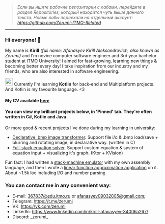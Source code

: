 > *Если вы ищите рабочие репозитории с лабами, перейдите в раздел Repositories, который находится чуть выше данного текста.*
> *Новые лабы переехали на отдельный аккаунт: https://github.com/Zerumi-ITMO-Related*

---

### Hi everyone! 👋

My name is **Kirill** *(full name: Afanasyev Kirill Aleksandrovich, also known as Zerumi)* and I'm novice computer software engineer and 3rd year bachelor student at ITMO University! I aimed for fast-growing, learning new things & becoming better every day! I take inspiration from our industry and my friends, who are also interested in software engineering.

[<img src="https://github.com/user-attachments/assets/d08bcd18-84d2-45a1-a233-26541e14619b" width="25"/>](
https://github.com/user-attachments/assets/d08bcd18-84d2-45a1-a233-26541e14619b)
Currently I'm learning **Kotlin** for back-end and Multiplatform projects. And Kotlin is my favourite language. <3

#### My CV available [here](https://drive.google.com/file/d/1degSML_94JEjwtuFsQABgePErMZo0uBy/view?usp=sharing)

#### You can view my brilliant projects below, in 'Pinned' tab. They're often written in C#, Kotlin and Java.

Or more good & recent projects I've done during my learning in university:
- [Declarative .bmp image transformer](https://github.com/Zerumi-ITMO-Related/programming-languages/tree/master/c/ch13_10/solution/src). Support file i/o & .bmp load/save + blurring and rotating image, in declarative way. (written in C)
- [Full-stack equation solver](https://github.com/Zerumi/cmath2_070923_1/tree/master). Support custom equation & system of equation input + visualizing it's graph. (Ktor + KVision)

Fun fact: I had written a [stack-machine emulator](https://github.com/Zerumi/csa3-140324-asm-stack) with my own assembly language, and then I wrote a [linear function approximation application](https://github.com/Zerumi-ITMO-Related/cmath4_290424_1) on it. About ~1.5k loc including I/O and number parsing.

### You can contact me in any convenient way:
- E-mail: 367837@edu.itmo.ru or afanasyev09032005@gmail.com;
- Telegram: https://t.me/zerumi
- VK: https://vk.com/zerumi
- LinkedIn: https://www.linkedin.com/in/kirill-afanasyev-34006a267/
- Discord: _zerumi\_

<!--
**Zerumi/Zerumi** is a ✨ _special_ ✨ repository because its `README.md` (this file) appears on your GitHub profile.

Here are some ideas to get you started:

- 🔭 I’m currently working on ...
- 🌱 I’m currently learning ...
- 👯 I’m looking to collaborate on ...
- 🤔 I’m looking for help with ...
- 💬 Ask me about ...
- 📫 How to reach me: ...
- 😄 Pronouns: ...
- ⚡ Fun fact: ...
-->
